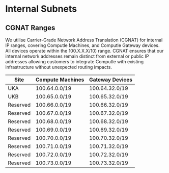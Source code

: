 # Internal Subnets

## CGNAT Ranges

We utilise Carrier-Grade Network Address Translation (CGNAT) for internal IP ranges, covering Computle Machines, and Computle Gateway devices. All devices operate within the 100.X.X.X/10) range. CGNAT ensures that our internal network addresses remain distinct from external or public IP addresses allowing customers to integrate Computle with existing infrastructure without unexpected routing impacts.

| Site     | Compute Machines | Gateway Devices |
| -------- | ---------------- | --------------- |
| UKA      | 100.64.0.0/19    | 100.64.32.0/19  |
| UKB      | 100.65.0.0/19    | 100.65.32.0/19  |
| Reserved | 100.66.0.0/19    | 100.66.32.0/19  |
| Reserved | 100.67.0.0/19    | 100.67.32.0/19  |
| Reserved | 100.68.0.0/19    | 100.68.32.0/19  |
| Reserved | 100.69.0.0/19    | 100.69.32.0/19  |
| Reserved | 100.70.0.0/19    | 100.70.32.0/19  |
| Reserved | 100.71.0.0/19    | 100.71.32.0/19  |
| Reserved | 100.72.0.0/19    | 100.72.32.0/19  |
| Reserved | 100.73.0.0/19    | 100.73.32.0/19  |

&#x20;
